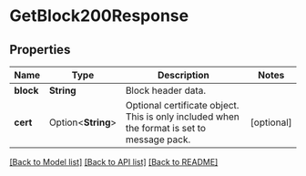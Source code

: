 # GetBlock200Response

## Properties

Name | Type | Description | Notes
------------ | ------------- | ------------- | -------------
**block** | **String** | Block header data. | 
**cert** | Option<**String**> | Optional certificate object. This is only included when the format is set to message pack. | [optional]

[[Back to Model list]](../README.md#documentation-for-models) [[Back to API list]](../README.md#documentation-for-api-endpoints) [[Back to README]](../README.md)


